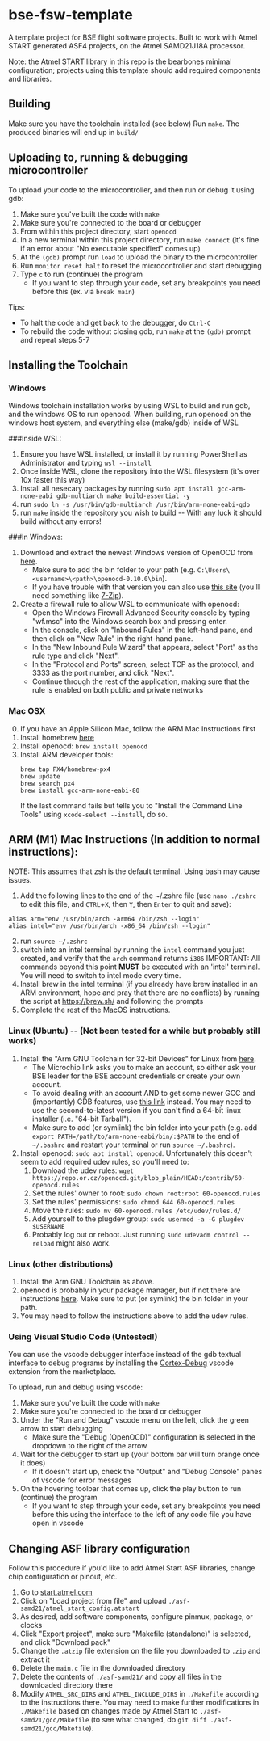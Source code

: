 # bse-fsw-template
A template project for BSE flight software projects. Built to work with Atmel START generated ASF4 projects, on the Atmel SAMD21J18A processor.

Note: the Atmel START library in this repo is the bearbones minimal configuration; projects using this template should add required components and libraries.

## Building
Make sure you have the toolchain installed (see below)
Run `make`. The produced binaries will end up in `build/`

## Uploading to, running & debugging microcontroller
To upload your code to the microcontroller, and then run or debug it using gdb:
1. Make sure you've built the code with `make`
2. Make sure you're connected to the board or debugger
3. From within this project directory, start `openocd`
4. In a new terminal within this project directory, run `make connect` (it's fine if an error about "No executable specified" comes up)
5. At the `(gdb)` prompt run `load` to upload the binary to the microcontroller
6. Run `monitor reset halt` to reset the microcontroller and start debugging
7. Type `c` to run (continue) the program
   - If you want to step through your code, set any breakpoints you need before this (ex. via `break main`)

Tips: 
- To halt the code and get back to the debugger, do `Ctrl-C`
- To rebuild the code without closing gdb, run `make` at the `(gdb)` prompt and repeat steps 5-7

## Installing the Toolchain
### Windows
Windows toolchain installation works by using WSL to build and run gdb, and the windows OS to run openocd.
When building, run openocd on the windows host system, and everything else (make/gdb) inside of WSL

###Inside WSL:
1. Ensure you have WSL installed, or install it by running PowerShell as Administrator and typing `wsl --install`
2. Once inside WSL, clone the repository into the WSL filesystem (it's over 10x faster this way)
3. Install all nesecary packages by running `sudo apt install gcc-arm-none-eabi gdb-multiarch make build-essential -y`
4. run `sudo ln -s /usr/bin/gdb-multiarch /usr/bin/arm-none-eabi-gdb`
5. run `make` inside the repository you wish to build -- With any luck it should build without any errors!

###In Windows:
1. Download and extract the newest Windows version of OpenOCD from [here](https://github.com/xpack-dev-tools/openocd-xpack/releases).
   - Make sure to add the bin folder to your path (e.g. `C:\Users\<username>\<path>\openocd-0.10.0\bin`). 
   - If you have trouble with that version you can also use [this site](http://www.freddiechopin.info/en/download/category/4-openocd) (you'll need something like [7-Zip](https://www.7-zip.org/)).
2. Create a firewall rule to allow WSL to communicate with openocd:
   - Open the Windows Firewall Advanced Security console by typing "wf.msc" into the Windows search box and pressing enter.
   - In the console, click on "Inbound Rules" in the left-hand pane, and then click on "New Rule" in the right-hand pane.
   - In the "New Inbound Rule Wizard" that appears, select "Port" as the rule type and click "Next".
   - In the "Protocol and Ports" screen, select TCP as the protocol, and 3333 as the port number, and click "Next".
   - Continue through the rest of the application, making sure that the rule is enabled on both public and private networks


### Mac OSX
0. If you have an Apple Silicon Mac, follow the ARM Mac Instructions first
1. Install homebrew [here](https://brew.sh/)
2. Install openocd: `brew install openocd`
3. Install ARM developer tools: 
   ```
   brew tap PX4/homebrew-px4
   brew update
   brew search px4
   brew install gcc-arm-none-eabi-80
   ```
   If the last command fails but tells you to "Install the Command Line Tools" using `xcode-select --install`, do so.
   
## ARM (M1) Mac Instructions (In addition to normal instructions):
NOTE: This assumes that zsh is the default terminal. Using bash may cause issues.
1. Add the following lines to the end of the ~/.zshrc file (use `nano ./zshrc` to edit this file, and `CTRL`+`X`, then `Y`, then `Enter` to quit and save):
```
alias arm="env /usr/bin/arch -arm64 /bin/zsh --login"
alias intel="env /usr/bin/arch -x86_64 /bin/zsh --login"
```
2. run `source ~/.zshrc`
3. switch into an intel terminal by running the `intel` command you just created, and verify that the `arch` command returns `i386`
IMPORTANT: All commands beyond this point **MUST** be executed with an 'intel' terminal. You will need to switch to intel mode every time.
4. Install brew in the intel terminal (if you already have brew installed in an ARM environment, hope and pray that there are no conflicts) by running the script at https://brew.sh/ and following the prompts
5. Complete the rest of the MacOS instructions.

### Linux (Ubuntu) -- (Not been tested for a while but probably still works)
1. Install the "Arm GNU Toolchain for 32-bit Devices" for Linux from [here](https://www.microchip.com/mplab/avr-support/avr-and-arm-toolchains-c-compilers).
   - The Microchip link asks you to make an account, so either ask your BSE leader for the BSE account credentials or create your own account.
   - To avoid dealing with an account AND to get some newer GCC and (importantly) GDB features, use [this link](https://developer.arm.com/tools-and-software/open-source-software/developer-tools/gnu-toolchain/gnu-rm/downloads) instead. You may need to use the second-to-latest version if you can't find a 64-bit linux installer (i.e. "64-bit Tarball").
   - Make sure to add (or symlink) the bin folder into your path (e.g. add `export PATH=/path/to/arm-none-eabi/bin/:$PATH` to the end of `~/.bashrc` and restart your terminal or run `source ~/.bashrc`).
2. Install openocd: `sudo apt install openocd`. Unfortunately this doesn't seem to add required udev rules, so you'll need to:
    1. Download the udev rules: `wget https://repo.or.cz/openocd.git/blob_plain/HEAD:/contrib/60-openocd.rules`
    2. Set the rules' owner to root: `sudo chown root:root 60-openocd.rules`
    3. Set the rules' permissions: `sudo chmod 644 60-openocd.rules`
    4. Move the rules: `sudo mv 60-openocd.rules /etc/udev/rules.d/`
    5. Add yourself to the plugdev group: `sudo usermod -a -G plugdev $USERNAME`
    6. Probably log out or reboot. Just running `sudo udevadm control --reload` might also work.

### Linux (other distributions)
1. Install the Arm GNU Toolchain as above.
2. openocd is probably in your package manager, but if not there are instructions [here](http://openocd.org/getting-openocd/). Make sure to put (or symlink) the bin folder in your path.
2. You may need to follow the instructions above to add the udev rules.

### Using Visual Studio Code **(Untested!)**
You can use the vscode debugger interface instead of the gdb textual interface to debug programs by installing the [Cortex-Debug](https://github.com/Marus/cortex-debug) vscode extension from the marketplace.

To upload, run and debug using vscode:
1. Make sure you've built the code with `make`
2. Make sure you're connected to the board or debugger
3. Under the "Run and Debug" vscode menu on the left, click the green arrow to start debugging
   - Make sure the "Debug (OpenOCD)" configuration is selected in the dropdown to the right of the arrow
4. Wait for the debugger to start up (your bottom bar will turn orange once it does)
   - If it doesn't start up, check the "Output" and "Debug Console" panes of vscode for error messages
5. On the hovering toolbar that comes up, click the play button to run (continue) the program
   - If you want to step through your code, set any breakpoints you need before this using the interface to the left of any code file you have open in vscode

## Changing ASF library configuration
Follow this procedure if you'd like to add Atmel Start ASF libraries, change chip configuration or pinout, etc.
1. Go to [start.atmel.com](https://start.atmel.com)
2. Click on "Load project from file" and upload `./asf-samd21/atmel_start_config.atstart`
4. As desired, add software components, configure pinmux, package, or clocks
5. Click "Export project", make sure "Makefile (standalone)" is selected, and click "Download pack"
8. Change the `.atzip` file extension on the file you downloaded to `.zip` and extract it
10. Delete the `main.c` file in the downloaded directory
11. Delete the contents of `./asf-samd21/` and copy all files in the downloaded directory there
12. Modify `ATMEL_SRC_DIRS` and `ATMEL_INCLUDE_DIRS` in `./Makefile` according to the instructions there. You may need to make further modifications in `./Makefile` based on changes made by Atmel Start to `./asf-samd21/gcc/Makefile` (to see what changed, do `git diff ./asf-samd21/gcc/Makefile`).
